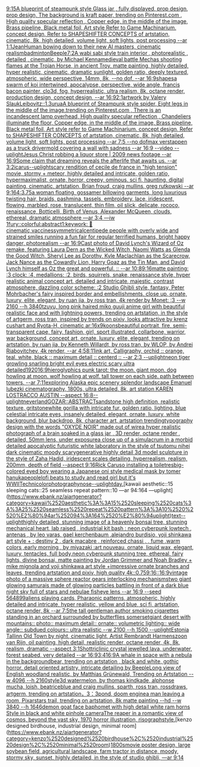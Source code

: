 [9:15](https://www.ebank.nz/aiartgenerator?category=9%3A15)[A blueprint of steampunk style Glass jar ,  fully displayed, prop design, prop design, The background is kraft paper,  trending on Pinterest.com  , High quality specular reflection ,  Copper  edge, in the middle of the image, Brass pipeline,  Black metal foil,  Art style Refer to Game Machinarium.  concept design, Refer to SHAPESHIFTER CONCEPTS  of artstation, cinematic,  8k, high detailed,  volume light,  soft lights,  post processing    --ar 1:1](https://www.ebank.nz/aiartgenerator?category=A%2520blueprint%2520of%2520steampunk%2520style%2520Glass%2520jar%2520%2C%2520%2520fully%2520displayed%2C%2520prop%2520design%2C%2520prop%2520design%2C%2520The%2520background%2520is%2520kraft%2520paper%2C%2520%2520trending%2520on%2520Pinterest.com%2520%2520%2C%2520High%2520quality%2520specular%2520reflection%2520%2C%2520%2520Copper%2520%2520edge%2C%2520in%2520the%2520middle%2520of%2520the%2520image%2C%2520Brass%2520pipeline%2C%2520%2520Black%2520metal%2520foil%2C%2520%2520Art%2520style%2520Refer%2520to%2520Game%2520Machinarium.%2520%2520concept%2520design%2C%2520Refer%2520to%2520SHAPESHIFTER%2520CONCEPTS%2520%2520of%2520artstation%2C%2520cinematic%2C%2520%25208k%2C%2520high%2520detailed%2C%2520%2520volume%2520light%2C%2520%2520soft%2520lights%2C%2520%2520post%2520processing%2520%2520%2520%2520--ar%25201%3A1)[Jean](https://www.ebank.nz/aiartgenerator?category=Jean)[Human bowing down to their new AI masters, cinematic realism](https://www.ebank.nz/aiartgenerator?category=Human%2520bowing%2520down%2520to%2520their%2520new%2520AI%2520masters%2C%2520cinematic%2520realism)[badminton](https://www.ebank.nz/aiartgenerator?category=badminton)[Beeple](https://www.ebank.nz/aiartgenerator?category=Beeple)[7:2](https://www.ebank.nz/aiartgenerator?category=7%3A2)[A wabi sabi style train interior , photorealistic , detailed , cinematic, by Michael Kenna](https://www.ebank.nz/aiartgenerator?category=A%2520wabi%2520sabi%2520style%2520train%2520interior%2520%2C%2520photorealistic%2520%2C%2520detailed%2520%2C%2520cinematic%2C%2520by%2520Michael%2520Kenna)[medieval battle Mechas shooting flames at the Trojan Horse, in ancient Troy, matte painting, highly detailed, hyper realistic, cinematic, dramatic sunlight, golden ratio, deeply textured, atmospheric, wide perspective, 14mm, 8k, --no dof, --ar 16:9](https://www.ebank.nz/aiartgenerator?category=medieval%2520battle%2520Mechas%2520shooting%2520flames%2520at%2520the%2520Trojan%2520Horse%2C%2520in%2520ancient%2520Troy%2C%2520matte%2520painting%2C%2520highly%2520detailed%2C%2520hyper%2520realistic%2C%2520cinematic%2C%2520dramatic%2520sunlight%2C%2520golden%2520ratio%2C%2520deeply%2520textured%2C%2520atmospheric%2C%2520wide%2520perspective%2C%252014mm%2C%25208k%2C%2520--no%2520dof%2C%2520--ar%252016%3A9)[shapes](https://www.ebank.nz/aiartgenerator?category=shapes)[a swarm of koi intertwined, apocalypse, perspective, wide angle, francis bacon painter, clo3d, fog, hyperrealistic, ultra realism, 8k, octane render, production design, concept design, --ar 16:9](https://www.ebank.nz/aiartgenerator?category=a%2520swarm%2520of%2520koi%2520intertwined%2C%2520apocalypse%2C%2520perspective%2C%2520wide%2520angle%2C%2520francis%2520bacon%2520painter%2C%2520clo3d%2C%2520fog%2C%2520hyperrealistic%2C%2520ultra%2520realism%2C%25208k%2C%2520octane%2520render%2C%2520production%2520design%2C%2520concept%2520design%2C%2520--ar%252016%3A9)[2:1](https://www.ebank.nz/aiartgenerator?category=2%3A1)[artwork by Valery Slauk](https://www.ebank.nz/aiartgenerator?category=artwork%2520by%2520Valery%2520Slauk)[Leibovitz::1.3](https://www.ebank.nz/aiartgenerator?category=Leibovitz%3A%3A1.3)[](https://www.ebank.nz/aiartgenerator?category=)[urua](https://www.ebank.nz/aiartgenerator?category=urua)[A blueprint of Steampunk style spider,   Eight legs in the middle of the image,trending on Pinterest.com  , There is an incandescent lamp overhead, High quality specular reflection ,  Chandeliers illuminate the floor, Copper  edge, in the middle of the image, Brass pipeline,  Black metal foil,  Art style refer to Game Machinarium.  concept design, Refer to SHAPESHIFTER CONCEPTS  of artstation, cinematic,  8k, high detailed,  volume light,  soft lights,  post processing    --ar 7:5   --no dof](https://www.ebank.nz/aiartgenerator?category=A%2520blueprint%2520of%2520Steampunk%2520style%2520spider%2C%2520%2520%2520Eight%2520legs%2520in%2520the%2520middle%2520of%2520the%2520image%2Ctrending%2520on%2520Pinterest.com%2520%2520%2C%2520There%2520is%2520an%2520incandescent%2520lamp%2520overhead%2C%2520High%2520quality%2520specular%2520reflection%2520%2C%2520%2520Chandeliers%2520illuminate%2520the%2520floor%2C%2520Copper%2520%2520edge%2C%2520in%2520the%2520middle%2520of%2520the%2520image%2C%2520Brass%2520pipeline%2C%2520%2520Black%2520metal%2520foil%2C%2520%2520Art%2520style%2520refer%2520to%2520Game%2520Machinarium.%2520%2520concept%2520design%2C%2520Refer%2520to%2520SHAPESHIFTER%2520CONCEPTS%2520%2520of%2520artstation%2C%2520cinematic%2C%2520%25208k%2C%2520high%2520detailed%2C%2520%2520volume%2520light%2C%2520%2520soft%2520lights%2C%2520%2520post%2520processing%2520%2520%2520%2520--ar%25207%3A5%2520%2520%2520--no%2520dof)[max verstappen as a truck driver](https://www.ebank.nz/aiartgenerator?category=max%2520verstappen%2520as%2520a%2520truck%2520driver)[mold covering a wall with sadness  --ar 16:9 --video --uplight](https://www.ebank.nz/aiartgenerator?category=mold%2520covering%2520a%2520wall%2520with%2520sadness%2520%2520--ar%252016%3A9%2520--video%2520--uplight)[Jesus Christ robbing a liquor store | 2009 news footage --ar 16:9](https://www.ebank.nz/aiartgenerator?category=Jesus%2520Christ%2520robbing%2520a%2520liquor%2520store%2520%7C%25202009%2520news%2520footage%2520--ar%252016%3A9)[Some claim that dreaming reveals the afterlife that awaits us. --ar 3:2](https://www.ebank.nz/aiartgenerator?category=Some%2520claim%2520that%2520dreaming%2520reveals%2520the%2520afterlife%2520that%2520awaits%2520us.%2520--ar%25203%3A2)[icarus](https://www.ebank.nz/aiartgenerator?category=icarus)[--uplight](https://www.ebank.nz/aiartgenerator?category=--uplight)[scary rendition of cecile de france in "high tension" movie, stormy + meteor, highly detailed and intricate, golden ratio, hypermaximalist, ornate, horror, creepy, ominous, sci fi, haunting, digital painting, cinematic, artstation, Brian froud, craig mullins, greg rutkowski --ar 9:16](https://www.ebank.nz/aiartgenerator?category=scary%2520rendition%2520of%2520cecile%2520de%2520france%2520in%2520%22high%2520tension%22%2520movie%2C%2520stormy%2520%2B%2520meteor%2C%2520highly%2520detailed%2520and%2520intricate%2C%2520golden%2520ratio%2C%2520hypermaximalist%2C%2520ornate%2C%2520horror%2C%2520creepy%2C%2520ominous%2C%2520sci%2520fi%2C%2520haunting%2C%2520digital%2520painting%2C%2520cinematic%2C%2520artstation%2C%2520Brian%2520froud%2C%2520craig%2520mullins%2C%2520greg%2520rutkowski%2520--ar%25209%3A16)[4:3](https://www.ebank.nz/aiartgenerator?category=4%3A3)[.75](https://www.ebank.nz/aiartgenerator?category=.75)[a woman floating, gossamer billowing garments, long luxurious twisting hair, braids, pashmina, tassels, embroidery, lace, iridescent, flowing, marbled, rose, translucent, thin film, oil slick, delicate, rococo, renaissance, Botticelli, Birth of Venus, Alexander McQueen, clouds, ethereal, dramatic atmosphere —ar 3:4 —iw 1](https://www.ebank.nz/aiartgenerator?category=a%2520woman%2520floating%2C%2520gossamer%2520billowing%2520garments%2C%2520long%2520luxurious%2520twisting%2520hair%2C%2520braids%2C%2520pashmina%2C%2520tassels%2C%2520embroidery%2C%2520lace%2C%2520iridescent%2C%2520flowing%2C%2520marbled%2C%2520rose%2C%2520translucent%2C%2520thin%2520film%2C%2520oil%2520slick%2C%2520delicate%2C%2520rococo%2C%2520renaissance%2C%2520Botticelli%2C%2520Birth%2520of%2520Venus%2C%2520Alexander%2520McQueen%2C%2520clouds%2C%2520ethereal%2C%2520dramatic%2520atmosphere%2520%E2%80%94ar%25203%3A4%2520%E2%80%94iw%25201)[fury::colorful:abstract](https://www.ebank.nz/aiartgenerator?category=fury%3A%3Acolorful%3Aabstract)[1](https://www.ebank.nz/aiartgenerator?category=1)[:keywork:  🤖](https://www.ebank.nz/aiartgenerator?category=%3Akeywork%3A%2520%2520%F0%9F%A4%96)[cinematic,](https://www.ebank.nz/aiartgenerator?category=cinematic%2C)[vaccines](https://www.ebank.nz/aiartgenerator?category=vaccines)[symmetrical](https://www.ebank.nz/aiartgenerator?category=symmetrical)[centipede people with overly wide and strained smiles running a fun fair for regular terrified humans, bright happy danger, photorealism --ar 16:9](https://www.ebank.nz/aiartgenerator?category=centipede%2520people%2520with%2520overly%2520wide%2520and%2520strained%2520smiles%2520running%2520a%2520fun%2520fair%2520for%2520regular%2520terrified%2520humans%2C%2520bright%2520happy%2520danger%2C%2520photorealism%2520--ar%252016%3A9)[Cast photo of David Lynch's Wizard of Oz remake, featuring Laura Dern as the Wicked Witch, Naomi Watts as Glenda the Good Witch, Sheryl Lee as Dorothy, Kyle Maclachlan as the Scarecrow, Jack Nance as the Cowardly Lion, Harry Goaz as the Tin Man, and David Lynch himself as Oz the great and powerful. :: --ar 10:8](https://www.ebank.nz/aiartgenerator?category=Cast%2520photo%2520of%2520David%2520Lynch%27s%2520Wizard%2520of%2520Oz%2520remake%2C%2520featuring%2520Laura%2520Dern%2520as%2520the%2520Wicked%2520Witch%2C%2520Naomi%2520Watts%2520as%2520Glenda%2520the%2520Good%2520Witch%2C%2520Sheryl%2520Lee%2520as%2520Dorothy%2C%2520Kyle%2520Maclachlan%2520as%2520the%2520Scarecrow%2C%2520Jack%2520Nance%2520as%2520the%2520Cowardly%2520Lion%2C%2520Harry%2520Goaz%2520as%2520the%2520Tin%2520Man%2C%2520and%2520David%2520Lynch%2520himself%2520as%2520Oz%2520the%2520great%2520and%2520powerful.%2520%3A%3A%2520--ar%252010%3A8)[9:16](https://www.ebank.nz/aiartgenerator?category=9%3A16)[matte painting: :3 clock: :4, medallions: :2, birds, squirrels, snake, renaissance style, hyper realistic animal concept art, detailed and intricate, majestic, contrast atmosphere, dazzling color scheme: :2 Studio Ghibli style, fantasy, Peter Mohrbacher's fairy inspired border and embellishments, close up, ornate, luxury, elite, elegant, by ruan jia, by ross tran, 4k render,by Monet: :3 --w 2160 --h 3840](https://www.ebank.nz/aiartgenerator?category=matte%2520painting%3A%2520%3A3%2520clock%3A%2520%3A4%2C%2520medallions%3A%2520%3A2%2C%2520birds%2C%2520squirrels%2C%2520snake%2C%2520renaissance%2520style%2C%2520hyper%2520realistic%2520animal%2520concept%2520art%2C%2520detailed%2520and%2520intricate%2C%2520majestic%2C%2520contrast%2520atmosphere%2C%2520dazzling%2520color%2520scheme%3A%2520%3A2%2520Studio%2520Ghibli%2520style%2C%2520fantasy%2C%2520Peter%2520Mohrbacher%27s%2520fairy%2520inspired%2520border%2520and%2520embellishments%2C%2520close%2520up%2C%2520ornate%2C%2520luxury%2C%2520elite%2C%2520elegant%2C%2520by%2520ruan%2520jia%2C%2520by%2520ross%2520tran%2C%25204k%2520render%2Cby%2520Monet%3A%2520%3A3%2520--w%25202160%2520--h%25203840)[tzuyu, long pink haired miko guuji anime girl with beautiful realistic face and with lightning powers, trending on artstation, in the style of artgerm, ross tran, inspired by trends on pixiv, looks attractive by krenz cushart and Ryota-H, cinematic ar:16x9](https://www.ebank.nz/aiartgenerator?category=tzuyu%2C%2520long%2520pink%2520haired%2520miko%2520guuji%2520anime%2520girl%2520with%2520beautiful%2520realistic%2520face%2520and%2520with%2520lightning%2520powers%2C%2520trending%2520on%2520artstation%2C%2520in%2520the%2520style%2520of%2520artgerm%2C%2520ross%2520tran%2C%2520inspired%2520by%2520trends%2520on%2520pixiv%2C%2520looks%2520attractive%2520by%2520krenz%2520cushart%2520and%2520Ryota-H%2C%2520cinematic%2520ar%3A16x9)[koons](https://www.ebank.nz/aiartgenerator?category=koons)[beautiful portrait, fire, semi-transparent cape, fairy, fashion, girl, sport illustrated, collarbone, warrior, war background, concept art, ornate, luxury, elite, elegant, trending on artstation, by ruan jia, by Kenneth Willardt, by ross tran, by WLOP, by Andrei Riabovitchev, 4k render, --ar 4:5](https://www.ebank.nz/aiartgenerator?category=beautiful%2520portrait%2C%2520fire%2C%2520semi-transparent%2520cape%2C%2520fairy%2C%2520fashion%2C%2520girl%2C%2520sport%2520illustrated%2C%2520collarbone%2C%2520warrior%2C%2520war%2520background%2C%2520concept%2520art%2C%2520ornate%2C%2520luxury%2C%2520elite%2C%2520elegant%2C%2520trending%2520on%2520artstation%2C%2520by%2520ruan%2520jia%2C%2520by%2520Kenneth%2520Willardt%2C%2520by%2520ross%2520tran%2C%2520by%2520WLOP%2C%2520by%2520Andrei%2520Riabovitchev%2C%25204k%2520render%2C%2520--ar%25204%3A5)[8:11](https://www.ebank.nz/aiartgenerator?category=8%3A11)[](https://www.ebank.nz/aiartgenerator?category=)[ink art, Calligraphy, orchid :: orange, teal, white, black :: maximum detail :: centerd :: --ar 2:3 --uplight](https://www.ebank.nz/aiartgenerator?category=ink%2520art%2C%2520Calligraphy%2C%2520orchid%2520%3A%3A%2520orange%2C%2520teal%2C%2520white%2C%2520black%2520%3A%3A%2520maximum%2520detail%2520%3A%3A%2520centerd%2520%3A%3A%2520--ar%25202%3A3%2520--uplight)[neon tiger growling snarling bright evil eyes electric scary ultra detailed](https://www.ebank.nz/aiartgenerator?category=neon%2520tiger%2520growling%2520snarling%2520bright%2520evil%2520eyes%2520electric%2520scary%2520ultra%2520detailed)[1920](https://www.ebank.nz/aiartgenerator?category=1920)[16:9](https://www.ebank.nz/aiartgenerator?category=16%3A9)[hieroglyphics punk tarot: the moon.  giant moon. dog howling at moon. wolf howling at wolf. tall tower on each side. path between towers. --ar 7:11](https://www.ebank.nz/aiartgenerator?category=hieroglyphics%2520punk%2520tarot%3A%2520the%2520moon.%2520%2520giant%2520moon.%2520dog%2520howling%2520at%2520moon.%2520wolf%2520howling%2520at%2520wolf.%2520tall%2520tower%2520on%2520each%2520side.%2520path%2520between%2520towers.%2520--ar%25207%3A11)[exploring Alaska epic scenery splendor landscape Emanuel lubezki cinematography, 1800s, ultra detailed, 8k, art station KAREN LOSTRACCO AUSTIN --aspect 16:8](https://www.ebank.nz/aiartgenerator?category=exploring%2520Alaska%2520epic%2520scenery%2520splendor%2520landscape%2520Emanuel%2520lubezki%2520cinematography%2C%25201800s%2C%2520ultra%2520detailed%2C%25208k%2C%2520art%2520station%2520KAREN%2520LOSTRACCO%2520AUSTIN%2520--aspect%252016%3A8)[--uplight](https://www.ebank.nz/aiartgenerator?category=--uplight)[neverland](https://www.ebank.nz/aiartgenerator?category=neverland)[GOZAR::ABSTRACT](https://www.ebank.nz/aiartgenerator?category=GOZAR%3A%3AABSTRACT)[sandstone high definition, realistic texture, gritstone](https://www.ebank.nz/aiartgenerator?category=sandstone%2520high%2520definition%2C%2520realistic%2520texture%2C%2520gritstone)[white gorilla with intricate fur, golden ratio, lighting, blue celestial intricate eyes, insanely detailed, elegant, ornate, luxury, white background, blur backdrop, 8k, character art, artstation trending](https://www.ebank.nz/aiartgenerator?category=white%2520gorilla%2520with%2520intricate%2520fur%2C%2520golden%2520ratio%2C%2520lighting%2C%2520blue%2520celestial%2520intricate%2520eyes%2C%2520insanely%2520detailed%2C%2520elegant%2C%2520ornate%2C%2520luxury%2C%2520white%2520background%2C%2520blur%2520backdrop%2C%25208k%2C%2520character%2520art%2C%2520artstation%2520trending)[typography design with the words "OXYDE NOIR" made out of wire](https://www.ebank.nz/aiartgenerator?category=typography%2520design%2520with%2520the%2520words%2520%22OXYDE%2520NOIR%22%2520made%2520out%2520of%2520wire)[a hyper realistic photograph of a brain soaked in a glass jar , 3D render, octane render , detailed, 50mm lens, under exposure](https://www.ebank.nz/aiartgenerator?category=a%2520hyper%2520realistic%2520photograph%2520of%2520a%2520brain%2520soaked%2520in%2520a%2520glass%2520jar%2520%2C%25203D%2520render%2C%2520octane%2520render%2520%2C%2520detailed%2C%252050mm%2520lens%2C%2520under%2520exposure)[a close up of a simulacrum in a morbid detailed apocalyptic futuristic white laboratory in the style of tsutomu nihei dark cinematic moody scary](https://www.ebank.nz/aiartgenerator?category=a%2520close%2520up%2520of%2520a%2520simulacrum%2520in%2520a%2520morbid%2520detailed%2520apocalyptic%2520futuristic%2520white%2520laboratory%2520in%2520the%2520style%2520of%2520tsutomu%2520nihei%2520dark%2520cinematic%2520moody%2520scary)[generative highly detail 3d model sculpture in the style of Zaha Hadid, iridescent scales detailing, hyperrealism, realism, 200mm, depth of field --aspect 9:16](https://www.ebank.nz/aiartgenerator?category=generative%2520highly%2520detail%25203d%2520model%2520sculpture%2520in%2520the%2520style%2520of%2520Zaha%2520Hadid%2C%2520iridescent%2520scales%2520detailing%2C%2520hyperrealism%2C%2520realism%2C%2520200mm%2C%2520depth%2520of%2520field%2520--aspect%25209%3A16)[Rick Caruso installing a toilet](https://www.ebank.nz/aiartgenerator?category=Rick%2520Caruso%2520installing%2520a%2520toilet)[res](https://www.ebank.nz/aiartgenerator?category=res)[big-colored eyed boy wearing a Japanese oni style medical mask by tomer hanuka](https://www.ebank.nz/aiartgenerator?category=big-colored%2520eyed%2520boy%2520wearing%2520a%2520Japanese%2520oni%2520style%2520medical%2520mask%2520by%2520tomer%2520hanuka)[people](https://www.ebank.nz/aiartgenerator?category=people)[lofi beats to study and read girl but it's WWII](https://www.ebank.nz/aiartgenerator?category=lofi%2520beats%2520to%2520study%2520and%2520read%2520girl%2520but%2520it%27s%2520WWII)[Technicolor](https://www.ebank.nz/aiartgenerator?category=Technicolor)[photography](https://www.ebank.nz/aiartgenerator?category=photography)[nose](https://www.ebank.nz/aiartgenerator?category=nose)[](https://www.ebank.nz/aiartgenerator?category=)[--uplight](https://www.ebank.nz/aiartgenerator?category=--uplight)[day.](https://www.ebank.nz/aiartgenerator?category=day.)[kawaii aesthetic::15 sleeping cats::25 seamless repeat pattern::10  —ar 94:164 —uplight](https://www.ebank.nz/aiartgenerator?category=kawaii%2520aesthetic%3A%3A15%2520sleeping%2520cats%3A%3A25%2520seamless%2520repeat%2520pattern%3A%3A10%2520%2520%E2%80%94ar%252094%3A164%2520%E2%80%94uplight)[text](https://www.ebank.nz/aiartgenerator?category=text)[--uplight](https://www.ebank.nz/aiartgenerator?category=--uplight)[highly detailed, stunning image of a heavenly bonsai tree, stunning mechanical heart, lab raised , industrial kit bash : neon cyberpunk lowtech , antenas , by leo varas, gael kerchenbaum ,alejandro burdisio,  yoji shinkawa art style + : destiny 2 , dark macabre , reinforced chassi , , fume ,warm colors ,early morning , by miyazaki :art nouveau, ornate, liquid wax, elegant, luxury, tentacles, full body,neon cyberpunk stunning tree, ethereal, fairy lights, divine bonsai, matte painting by Jordan Grimmer and Noah Bradley + mike mignola and yoji shinkawa art style +impressive ornate branches and leaves, trending artstation and pixiv, high quality 4k](https://www.ebank.nz/aiartgenerator?category=highly%2520detailed%2C%2520stunning%2520image%2520of%2520a%2520heavenly%2520bonsai%2520tree%2C%2520stunning%2520mechanical%2520heart%2C%2520lab%2520raised%2520%2C%2520industrial%2520kit%2520bash%2520%3A%2520neon%2520cyberpunk%2520lowtech%2520%2C%2520antenas%2520%2C%2520by%2520leo%2520varas%2C%2520gael%2520kerchenbaum%2520%2Calejandro%2520burdisio%2C%2520%2520yoji%2520shinkawa%2520art%2520style%2520%2B%2520%3A%2520destiny%25202%2520%2C%2520dark%2520macabre%2520%2C%2520reinforced%2520chassi%2520%2C%2520%2C%2520fume%2520%2Cwarm%2520colors%2520%2Cearly%2520morning%2520%2C%2520by%2520miyazaki%2520%3Aart%2520nouveau%2C%2520ornate%2C%2520liquid%2520wax%2C%2520elegant%2C%2520luxury%2C%2520tentacles%2C%2520full%2520body%2Cneon%2520cyberpunk%2520stunning%2520tree%2C%2520ethereal%2C%2520fairy%2520lights%2C%2520divine%2520bonsai%2C%2520matte%2520painting%2520by%2520Jordan%2520Grimmer%2520and%2520Noah%2520Bradley%2520%2B%2520mike%2520mignola%2520and%2520yoji%2520shinkawa%2520art%2520style%2520%2Bimpressive%2520ornate%2520branches%2520and%2520leaves%2C%2520trending%2520artstation%2520and%2520pixiv%2C%2520high%2520quality%25204k)[::0.75](https://www.ebank.nz/aiartgenerator?category=%3A%3A0.75)[9:16](https://www.ebank.nz/aiartgenerator?category=9%3A16)[::](https://www.ebank.nz/aiartgenerator?category=%3A%3A)[16:9](https://www.ebank.nz/aiartgenerator?category=16%3A9)[vintage photo of a massive sphere reactor gears interlocking mechanisms](https://www.ebank.nz/aiartgenerator?category=vintage%2520photo%2520of%2520a%2520massive%2520sphere%2520reactor%2520gears%2520interlocking%2520mechanisms)[two giant glowing samurais made of glowing particles battling in front of a dark blue night sky full of stars and nebulae fisheye lens --ar 16:9 --seed 564899](https://www.ebank.nz/aiartgenerator?category=two%2520giant%2520glowing%2520samurais%2520made%2520of%2520glowing%2520particles%2520battling%2520in%2520front%2520of%2520a%2520dark%2520blue%2520night%2520sky%2520full%2520of%2520stars%2520and%2520nebulae%2520fisheye%2520lens%2520--ar%252016%3A9%2520--seed%2520564899)[aliens playing cards, Pharaonic patterns, atmospheric, highly detailed and intricate, hyper realistic, yellow and blue, sci fi, artstation, octane render, 8k --ar 7:5](https://www.ebank.nz/aiartgenerator?category=aliens%2520playing%2520cards%2C%2520Pharaonic%2520patterns%2C%2520atmospheric%2C%2520highly%2520detailed%2520and%2520intricate%2C%2520hyper%2520realistic%2C%2520yellow%2520and%2520blue%2C%2520sci%2520fi%2C%2520artstation%2C%2520octane%2520render%2C%25208k%2520--ar%25207%3A5)[the tall gentleman author smoking cigarettes standing in an orchard surrounded by butterflies somerset](https://www.ebank.nz/aiartgenerator?category=the%2520tall%2520gentleman%2520author%2520smoking%2520cigarettes%2520standing%2520in%2520an%2520orchard%2520surrounded%2520by%2520butterflies%2520somerset)[giant desert with mountains:: photo:: maximum detail:: ornate:: volumetric lighting:: wide angle:: subdued colours:: ultra realistic --w 2100 --h 1500 --uplight](https://www.ebank.nz/aiartgenerator?category=giant%2520desert%2520with%2520mountains%3A%3A%2520photo%3A%3A%2520maximum%2520detail%3A%3A%2520ornate%3A%3A%2520volumetric%2520lighting%3A%3A%2520wide%2520angle%3A%3A%2520subdued%2520colours%3A%3A%2520ultra%2520realistic%2520--w%25202100%2520--h%25201500%2520--uplight)[Estonia Tallinn Old Town by night, cinematic light, Artist Rembrandt Harmenszoon van Rijn, oil painting, high detail, realistic render, octane render, 4k, 8k, realism, dramatic --aspect 3:1](https://www.ebank.nz/aiartgenerator?category=Estonia%2520Tallinn%2520Old%2520Town%2520by%2520night%2C%2520cinematic%2520light%2C%2520Artist%2520Rembrandt%2520Harmenszoon%2520van%2520Rijn%2C%2520oil%2520painting%2C%2520high%2520detail%2C%2520realistic%2520render%2C%2520octane%2520render%2C%25204k%2C%25208k%2C%2520realism%2C%2520dramatic%2520--aspect%25203%3A1)[Shot](https://www.ebank.nz/aiartgenerator?category=Shot)[triclinic crystal jewelled lava, underwater, forest seabed, very detailed --ar 16:9](https://www.ebank.nz/aiartgenerator?category=triclinic%2520crystal%2520jewelled%2520lava%2C%2520underwater%2C%2520forest%2520seabed%2C%2520very%2520detailed%2520--ar%252016%3A9)[3:4](https://www.ebank.nz/aiartgenerator?category=3%3A4)[16:9](https://www.ebank.nz/aiartgenerator?category=16%3A9)[A whale in space with a nebula in the background](https://www.ebank.nz/aiartgenerator?category=A%2520whale%2520in%2520space%2520with%2520a%2520nebula%2520in%2520the%2520background)[bear, trending on artstation , black and white, gothic horror, detail oriented artistry, intricate detailing by Beeple](https://www.ebank.nz/aiartgenerator?category=bear%2C%2520trending%2520on%2520artstation%2520%2C%2520black%2520and%2520white%2C%2520gothic%2520horror%2C%2520detail%2520oriented%2520artistry%2C%2520intricate%2520detailing%2520by%2520Beeple)[Long view of English woodland realistic, by Matthias Grünewald, Trending on Artstation    --w 4096  --h 2160](https://www.ebank.nz/aiartgenerator?category=Long%2520view%2520of%2520English%2520woodland%2520realistic%2C%2520by%2520Matthias%2520Gr%C3%BCnewald%2C%2520Trending%2520on%2520Artstation%2520%2520%2520%2520--w%25204096%2520%2520--h%25202160)[style](https://www.ebank.nz/aiartgenerator?category=style)[3d watermelon,  by thomas kindkade, alphonse mucha, loish, beatriceblue and craig mullins, sparth, ross tran, rossdraws, artgerm, trending on artstation，3：3](https://www.ebank.nz/aiartgenerator?category=3d%2520watermelon%2C%2520%2520by%2520thomas%2520kindkade%2C%2520alphonse%2520mucha%2C%2520loish%2C%2520beatriceblue%2520and%2520craig%2520mullins%2C%2520sparth%2C%2520ross%2520tran%2C%2520rossdraws%2C%2520artgerm%2C%2520trending%2520on%2520artstation%EF%BC%8C3%EF%BC%9A3)[pond, doom engine](https://www.ebank.nz/aiartgenerator?category=pond%2C%2520doom%2520engine)[a man leaving a room, Pixar](https://www.ebank.nz/aiartgenerator?category=a%2520man%2520leaving%2520a%2520room%2C%2520Pixar)[stars trail, trending on artstation, 8k matte painting --hd --w 3840 --h 1646](https://www.ebank.nz/aiartgenerator?category=stars%2520trail%2C%2520trending%2520on%2520artstation%2C%25208k%2520matte%2520painting%2520--hd%2520--w%25203840%2520--h%25201646)[demon goat face baphomet with high detail white ram horns Style in black and white pinhole camera](https://www.ebank.nz/aiartgenerator?category=demon%2520goat%2520face%2520baphomet%2520with%2520high%2520detail%2520white%2520ram%2520horns%2520Style%2520in%2520black%2520and%2520white%2520pinhole%2520camera)[The reaper in a romantic view of cosmos, beyond the vast sky, 1970 horror illustration, risograph](https://www.ebank.nz/aiartgenerator?category=The%2520reaper%2520in%2520a%2520romantic%2520view%2520of%2520cosmos%2C%2520beyond%2520the%2520vast%2520sky%2C%25201970%2520horror%2520illustration%2C%2520risograph)[style.](https://www.ebank.nz/aiartgenerator?category=style.)[kenzo designed birdhouse, industrial design, minimal room](https://www.ebank.nz/aiartgenerator?category=kenzo%2520designed%2520birdhouse%2C%2520industrial%2520design%2C%2520minimal%2520room)[1800s](https://www.ebank.nz/aiartgenerator?category=1800s)[movie poster design, large soybean field, agricultural landscape, farm tractor in distance, moody, stormy sky, sunset, highly detailed, in the style of studio ghibli, —ar 9:14](https://www.ebank.nz/aiartgenerator?category=movie%2520poster%2520design%2C%2520large%2520soybean%2520field%2C%2520agricultural%2520landscape%2C%2520farm%2520tractor%2520in%2520distance%2C%2520moody%2C%2520stormy%2520sky%2C%2520sunset%2C%2520highly%2520detailed%2C%2520in%2520the%2520style%2520of%2520studio%2520ghibli%2C%2520%E2%80%94ar%25209%3A14)